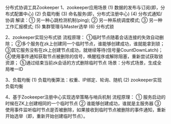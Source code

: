 分布式协调工具Zookeeper
1、zookeeper应用场景
(1) 数据的发布与订阅(即，分布式配置中心)
(2) 负载均衡
(3) 命名服务(即，分布式注册中心)
(4) 分布式通知/协调
解读：① 另一种心跳检测机制(ping); ② 另一种系统调度模式; ③ 另一种工作汇报模式;
(5) 集群管理与Master选举
(6) 分布式锁

2、zookeeper实现分布式锁
流程原理：
①临时节点随着会话连接的失效自动删除；
②多个服务在zk上创建同一个临时节点，谁能够创建成功，谁就能拿到锁；
③其它服务没有在zk上创建节点成功，就继续等待(信号量CountDownLatch)；
④使用事件通知获取节点被删除的信号，唤醒程序或解除阻塞，重新尝试获取锁资源；
⑤通过结束当前zk会话的方式删除临时节点
场景：分布式场景，生成全局唯一ID

3、负载均衡
(1) 负载均衡算法：权重、IP绑定、轮询、随机
(2) zookeeper实现负载均衡

4、基于Zookeeper注册中心实现选举策略与哨兵机制
流程原理：
① 服务启动的时候在ZK上创建相同的一个临时节点
② 谁能够创建成功，谁就是主服务器
③ 使用事件监听临时节点是否被删除，如果接收到临时节点被删除的事件通知，重新开始选举（即，重新开始创建临时节点）。

